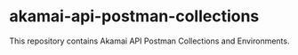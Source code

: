 # akamai-api-postman-collections
This repository contains Akamai API Postman Collections and Environments.
